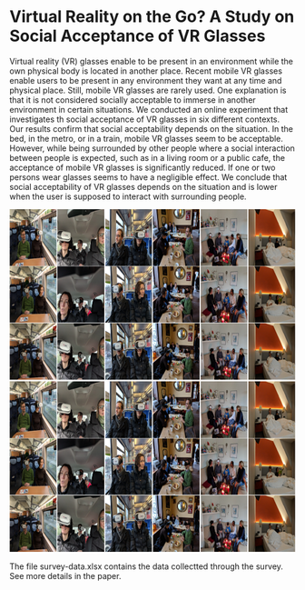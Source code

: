 # Virtual Reality on the Go? A Study on Social Acceptance of VR Glasses
Virtual reality (VR) glasses enable to be present in an environment while the own physical body is located in another place. Recent mobile VR glasses enable users to be present in any environment they want at any time and physical place. Still, mobile VR glasses are rarely used. One explanation is that it is not considered socially acceptable to immerse in another environment in certain situations. We conducted an online experiment that investigates th social acceptance of VR glasses in six different contexts. Our results confirm that social acceptability depends on the situation. In the bed, in the metro, or in a train, mobile VR glasses seem to be acceptable. However, while being surrounded by other people where a social interaction between people is expected, such as in a living room or a public cafe, the acceptance of mobile VR glasses is significantly reduced. If one or two persons wear glasses seems to have a negligible effect. We conclude that social acceptability of VR glasses depends on the situation and is lower when the user is supposed to interact with surrounding people.

<img src="https://github.com/ollop/gevakub/blob/main/Virtual%20Reality%20on%20the%20Go/teaser.PNG" height="300px"> <img src="https://github.com/ollop/gevakub/blob/main/Virtual%20Reality%20on%20the%20Go/teaser.PNG" height="300px">

The file survey-data.xlsx contains the data collectted through the survey. See more details in the paper.

